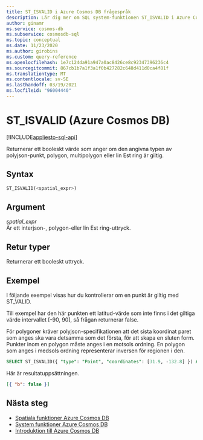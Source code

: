 ```yaml
---
title: ST_ISVALID i Azure Cosmos DB frågespråk
description: Lär dig mer om SQL system-funktionen ST_ISVALID i Azure Cosmos DB.
author: ginamr
ms.service: cosmos-db
ms.subservice: cosmosdb-sql
ms.topic: conceptual
ms.date: 11/23/2020
ms.author: girobins
ms.custom: query-reference
ms.openlocfilehash: 1e7c124da91a947a0ac8426ce8c92347396236c4
ms.sourcegitcommit: 867cb1b7a1f3a1f0b427282c648d411d0ca4f81f
ms.translationtype: MT
ms.contentlocale: sv-SE
ms.lasthandoff: 03/19/2021
ms.locfileid: "96004440"
---
```

# <a name="st_isvalid-azure-cosmos-db"></a>ST_ISVALID (Azure Cosmos DB)
[!INCLUDE[appliesto-sql-api](includes/appliesto-sql-api.md)]

 Returnerar ett booleskt värde som anger om den angivna typen av polyjson-punkt, polygon, multipolygon eller lin Est ring är giltig.  
  
## <a name="syntax"></a>Syntax
  
```sql
ST_ISVALID(<spatial_expr>)  
```  
  
## <a name="arguments"></a>Argument
  
*spatial_expr*  
   Är ett interjson-, polygon-eller lin Est ring-uttryck.  
  
## <a name="return-types"></a>Retur typer
  
  Returnerar ett booleskt uttryck.  
  
## <a name="examples"></a>Exempel
  
  I följande exempel visas hur du kontrollerar om en punkt är giltig med ST_VALID.  
  
  Till exempel har den här punkten ett latitud-värde som inte finns i det giltiga värde intervallet [-90, 90], så frågan returnerar false.  
  
  För polygoner kräver polyjson-specifikationen att det sista koordinat paret som anges ska vara detsamma som det första, för att skapa en sluten form. Punkter inom en polygon måste anges i en motsols ordning. En polygon som anges i medsols ordning representerar inversen för regionen i den.  
  
```sql
SELECT ST_ISVALID({ "type": "Point", "coordinates": [31.9, -132.8] }) AS b 
```  
  
 Här är resultatuppsättningen.  
  
```json
[{ "b": false }]  
```  

## <a name="next-steps"></a>Nästa steg

- [Spatiala funktioner Azure Cosmos DB](sql-query-spatial-functions.md)
- [System funktioner Azure Cosmos DB](sql-query-system-functions.md)
- [Introduktion till Azure Cosmos DB](introduction.md)
